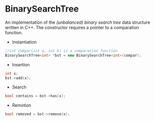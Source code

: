 BinarySearchTree
================

An implementation of the *(unbalanced) binary search tree* data structure written in C++. The constructor requires a pointer to a comparation function.

* Instantiation

```cpp
//int compar(int a, int b) is a comparation function
BinarySearchTree<int> *bst = new BinarySearchTree<int>(compar);
```

* Insertion

```cpp
int x;
bst->add(x);
```

* Search

```cpp
bool contains = bst->has(x);
```

* Remotion

```cpp
bool removed = bst->remove(x);
```
